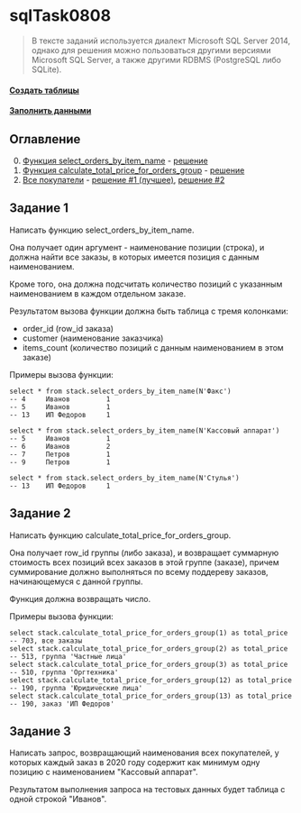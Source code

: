# sqlTask0808
> В тексте заданий используется диалект Microsoft SQL Server 2014, однако для решения можно
  пользоваться другими версиями Microsoft SQL Server, а также другими RDBMS (PostgreSQL либо SQLite).

#### [Создать таблицы](createTable.sql)
#### [Заполнить данными](insertData.sql)

## Оглавление
0. [Функция select_orders_by_item_name](#Задание-1) - [решение](select_orders_by_item_name.sql)
1. [Функция calculate_total_price_for_orders_group](#Задание-2) - [решение](calculate_total_price_for_orders_group.sql)
1. [Все покупатели](#Задание-3) - [решение #1 (лучшее)](all_buyers_one.sql), [решение #2](all_buyers_two.sql)

## Задание 1
Написать функцию select_orders_by_item_name. 

Она получает один аргумент - наименование позиции (строка),
и должна найти все заказы, в которых имеется позиция с данным наименованием. 

Кроме того, она должна подсчитать количество позиций с указанным наименованием в каждом отдельном заказе. 

Результатом вызова функции должна быть таблица с тремя колонками:

- order_id (row_id заказа)
- customer (наименование заказчика)
- items_count (количество позиций с данным наименованием в этом заказе)

Примеры вызова функции:

```
select * from stack.select_orders_by_item_name(N'Факс')
-- 4     Иванов         1
-- 5     Иванов         1
-- 13    ИП Федоров     1

select * from stack.select_orders_by_item_name(N'Кассовый аппарат')
-- 5     Иванов         1
-- 6     Иванов         2
-- 7     Петров         1
-- 9     Петров         1

select * from stack.select_orders_by_item_name(N'Стулья')
-- 13    ИП Федоров     1
```

## Задание 2
Написать функцию calculate_total_price_for_orders_group. 

Она получает row_id группы (либо заказа), и возвращает суммарную стоимость всех позиций всех заказов в этой группе (заказе), причем 
суммирование должно выполняться по всему поддереву заказов, начинающемуся с данной группы.

Функция должна возвращать число.

Примеры вызова функции:

```
select stack.calculate_total_price_for_orders_group(1) as total_price   -- 703, все заказы
select stack.calculate_total_price_for_orders_group(2) as total_price   -- 513, группа 'Частные лица'
select stack.calculate_total_price_for_orders_group(3) as total_price   -- 510, группа 'Оргтехника'
select stack.calculate_total_price_for_orders_group(12) as total_price  -- 190, группа 'Юридические лица'
select stack.calculate_total_price_for_orders_group(13) as total_price  -- 190, заказ 'ИП Федоров'
```

## Задание 3
Написать запрос, возвращающий наименования всех покупателей, у которых каждый заказ в 2020 году содержит
как минимум одну позицию с наименованием "Кассовый аппарат".

Результатом выполнения запроса на тестовых данных будет таблица с одной строкой "Иванов".
